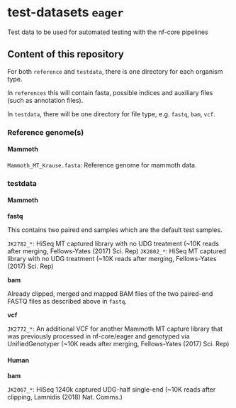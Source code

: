 # test-datasets `eager`
Test data to be used for automated testing with the nf-core pipelines

## Content of this repository

For both `reference` and `testdata`, there is one directory for each organism type. 

In `references` this will contain fasta, possible indices and auxiliary files (such as annotation files). 

In `testdata`, there will be one directory for file type, e.g. `fastq`, `bam`, `vcf`. 

### Reference genome(s)

#### Mammoth 

`Mammoth_MT_Krause.fasta`: Reference genome for mammoth data.

### testdata

#### Mammoth

**fastq**

This contains two paired end samples which are the default test samples.

`JK2782_*`: HiSeq MT captured library with no UDG treatment (~10K reads after merging, Fellows-Yates (2017) Sci. Rep)
`JK2802_*`: HiSeq MT captured library with no UDG treatment (~10K reads after merging, Fellows-Yates (2017) Sci. Rep)

**bam**

Already clipped, merged and mapped BAM files of the two paired-end FASTQ files as described above in `fastq`.

**vcf**

`JK2772_*`: An additional VCF for another Mammoth MT capture library that was previously processed in nf-core/eager and genotyped via UnifiedGenotyper (~10K reads after merging, Fellows-Yates (2017) Sci. Rep)

#### Human

**bam**

`JK2067_*`: HiSeq 1240k captured UDG-half single-end (~10K reads after clipping, Lamnidis (2018) Nat. Comms.)
